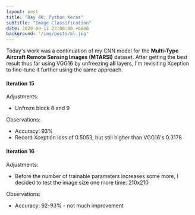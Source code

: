 ```yaml
---
layout: post
title: "Day 48: Python Keras"
subtitle: "Image Classification"
date: 2020-09-11 22:00:00 +0800
background: '/img/posts/ml.jpg'
---
```


Today's work was a continuation of my CNN model for the **Multi-Type Aircraft Remote Sensing Images (MTARSI)** dataset. After getting the best result thus far using VGG16 by unfreezing **all** layers, I'm revisiting Xception to fine-tune it further using the same approach.

#### Iteration 15
Adjustments:
* Unfroze block 8 and 9

Observations:
* Accuracy: 93%
* Record Xception loss of 0.5053, but still higher than VGG16's 0.3178

#### Iteration 16
Adjustments:
* Before the number of trainable parameters increases some more, I decided to test the image size one more time: 210x210

Observations:
* Accuracy: 92-93% - not much improvement